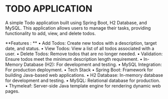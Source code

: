 
# TODO APPLICATION
A simple Todo application built using Spring Boot, H2 Database, and MySQL. This application allows users to manage their tasks, providing functionality to add, view, and delete todos.

**Features : **
•	Add Todos: Create new todos with a description, target date, and status.
•	View Todos: View a list of all todos associated with a user.
•	Delete Todos: Remove todos that are no longer needed.
•	Validation: Ensure todos meet the minimum description length requirement.
•	In-Memory Database (H2): For development and testing.
•	MySQL Integration: For production deployment.
•	Tech Stack
•	Spring Boot: Framework for building Java-based web applications.
•	H2 Database: In-memory database for development and testing.
•	MySQL: Relational database for production.
•	Thymeleaf: Server-side Java template engine for rendering dynamic web pages.
